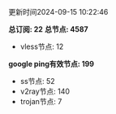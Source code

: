 更新时间2024-09-15 10:22:46

**总订阅: 22**
**总节点: 4587**
- vless节点: 12

**google ping有效节点: 199**
- ss节点: 52
- v2ray节点: 140
- trojan节点: 7
